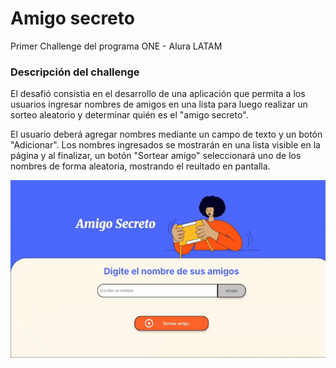 <h1>Amigo secreto </h1>

Primer Challenge  del programa ONE - Alura LATAM


<h3>Descripción del challenge</h3>

El desafió consistia en el desarrollo de una aplicación que permita a los usuarios ingresar nombres de amigos en una lista para luego realizar un sorteo aleatorio y determinar quién es el "amigo secreto".


El usuario deberá agregar nombres mediante un campo de texto y un botón "Adicionar". Los nombres ingresados se mostrarán en una lista visible en la página y al finalizar, un botón "Sortear amigo" seleccionará uno de los nombres de forma aleatoria, mostrando el reultado en pantalla.


![gif de la aplicación](assets/amigo-secreto.gif)